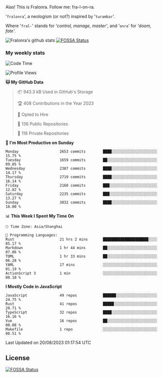 Alas! This is Fralonra. Follow me: fra-l-on-ra.

'`fralonra`', a neologism (or not?) inspired by '`turambar`'.

Where '`fral-`' stands for *'control, manage, master'*, and '`onra`' for *'doom, fate'*.

![Fralonra's github stats](https://github-readme-stats.vercel.app/api?username=fralonra)
[![FOSSA Status](https://app.fossa.com/api/projects/git%2Bgithub.com%2Ffralonra%2Ffralonra.svg?type=shield)](https://app.fossa.com/projects/git%2Bgithub.com%2Ffralonra%2Ffralonra?ref=badge_shield)

### My weekly stats

<!--START_SECTION:waka-->
![Code Time](http://img.shields.io/badge/Code%20Time-3%2C921%20hrs%2010%20mins-blue)

![Profile Views](http://img.shields.io/badge/Profile%20Views-1-blue)

**🐱 My GitHub Data** 

> 📦 943.3 kB Used in GitHub's Storage 
 > 
> 🏆 408 Contributions in the Year 2023
 > 
> 💼 Opted to Hire
 > 
> 📜 136 Public Repositories 
 > 
> 🔑 118 Private Repositories 
 > 
📅 **I'm Most Productive on Sunday** 

```text
Monday                   2653 commits        ████░░░░░░░░░░░░░░░░░░░░░   15.75 % 
Tuesday                  1659 commits        ██░░░░░░░░░░░░░░░░░░░░░░░   09.85 % 
Wednesday                2387 commits        ████░░░░░░░░░░░░░░░░░░░░░   14.17 % 
Thursday                 2719 commits        ████░░░░░░░░░░░░░░░░░░░░░   16.14 % 
Friday                   2160 commits        ███░░░░░░░░░░░░░░░░░░░░░░   12.82 % 
Saturday                 2235 commits        ███░░░░░░░░░░░░░░░░░░░░░░   13.27 % 
Sunday                   3032 commits        ████░░░░░░░░░░░░░░░░░░░░░   18.00 % 
```


📊 **This Week I Spent My Time On** 

```text
🕑︎ Time Zone: Asia/Shanghai

💬 Programming Languages: 
Rust                     21 hrs 2 mins       █████████████████████░░░░   85.17 % 
Markdown                 1 hr 44 mins        ██░░░░░░░░░░░░░░░░░░░░░░░   07.06 % 
TOML                     1 hr 33 mins        ██░░░░░░░░░░░░░░░░░░░░░░░   06.28 % 
YAML                     17 mins             ░░░░░░░░░░░░░░░░░░░░░░░░░   01.19 % 
ActionScript 3           1 min               ░░░░░░░░░░░░░░░░░░░░░░░░░   00.10 % 
```

**I Mostly Code in JavaScript** 

```text
JavaScript               49 repos            ██████░░░░░░░░░░░░░░░░░░░   24.75 % 
Rust                     41 repos            █████░░░░░░░░░░░░░░░░░░░░   20.71 % 
TypeScript               32 repos            ████░░░░░░░░░░░░░░░░░░░░░   16.16 % 
Vue                      16 repos            ██░░░░░░░░░░░░░░░░░░░░░░░   08.08 % 
Makefile                 1 repo              ░░░░░░░░░░░░░░░░░░░░░░░░░   00.51 % 
```




 Last Updated on 20/08/2023 01:17:54 UTC
<!--END_SECTION:waka-->

## License
[![FOSSA Status](https://app.fossa.com/api/projects/git%2Bgithub.com%2Ffralonra%2Ffralonra.svg?type=large)](https://app.fossa.com/projects/git%2Bgithub.com%2Ffralonra%2Ffralonra?ref=badge_large)